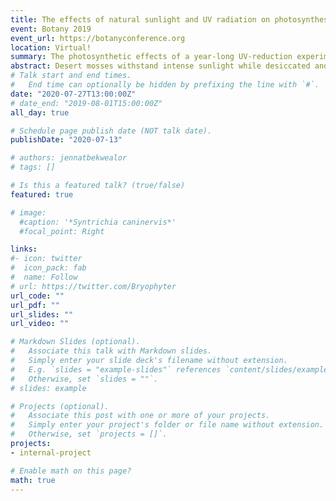 ```yaml
---
title: The effects of natural sunlight and UV radiation on photosynthesis in the Mojave Desert moss, Syntrichia caninervis
event: Botany 2019
event_url: https://botanyconference.org
location: Virtual!
summary: The photosynthetic effects of a year-long UV-reduction experiment on natural populations of *Syntrichia caninervis*.
abstract: Desert mosses withstand intense sunlight while desiccated and metabolically inactive. We used in situ field experiments to uncover the effects of natural and reduced levels of UV radiation on maximum Photosystem II (PSII) quantum efficiency (Fv/Fm) and on the relative abundance of photosynthetic pigments and antioxidants in Syntrichia caninervis. We tested the hypothesis that if UV is a stressor, reduction of natural UV levels will result in increased photosynthetic efficiency, but that such reduction will de-harden plants and increase vulnerability to PSII damage with UV exposure. We also measured photosynthetic efficiency over a simulated winter recovery period to assess sustained non-photochemical quenching (NPQ) and its subsequent relaxation. Finally, we measured the effect of UV reduction on photosynthetic pigment and antioxidant abundance. All field-collected plants had low Fv/Fm at collection but recovered over eight days in winter conditions. Plants in the low-UV treatment had lower Fv/Fm during recovery than those exposed to natural UV levels and had higher zeaxanthin, lutein, tocopherols, and a higher ratio of chlorophyll a to chlorophyll b. Natural S. caninervisundergoes sustained NPQ that takes days to relax and for efficient photosynthesis to resume. Reduction of UV radiation from sunlight has adverse effects on recovery of Fv/Fm.
# Talk start and end times.
#   End time can optionally be hidden by prefixing the line with `#`.
date: "2020-07-27T13:00:00Z"
# date_end: "2019-08-01T15:00:00Z"
all_day: true

# Schedule page publish date (NOT talk date).
publishDate: "2020-07-13"

# authors: jennatbekwealor
# tags: []

# Is this a featured talk? (true/false)
featured: true

# image:
  #caption: '*Syntrichia caninervis*'
  #focal_point: Right

links:
#- icon: twitter
#  icon_pack: fab
#  name: Follow
# url: https://twitter.com/Bryophyter
url_code: ""
url_pdf: ""
url_slides: ""
url_video: ""

# Markdown Slides (optional).
#   Associate this talk with Markdown slides.
#   Simply enter your slide deck's filename without extension.
#   E.g. `slides = "example-slides"` references `content/slides/example-slides.md`.
#   Otherwise, set `slides = ""`.
# slides: example

# Projects (optional).
#   Associate this post with one or more of your projects.
#   Simply enter your project's folder or file name without extension.
#   Otherwise, set `projects = []`.
projects:
- internal-project

# Enable math on this page?
math: true
---
```

